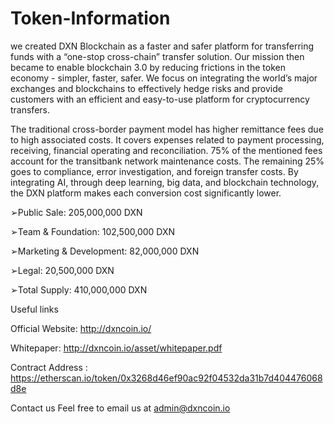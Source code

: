 # Token-Information

we created DXN Blockchain as a faster and safer platform for transferring funds with a “one-stop cross-chain” transfer solution. Our mission then became to enable blockchain 3.0 by reducing frictions in the token economy - simpler, faster, safer.
We focus on integrating the world’s major exchanges and blockchains to effectively hedge risks and provide customers with an efficient and easy-to-use platform for cryptocurrency transfers.

The traditional cross-border payment model has higher remittance fees due to high associated costs. It covers expenses related to payment processing, receiving, financial operating and reconciliation. 75% of the mentioned fees account for the transitbank network maintenance costs. The remaining 25% goes to compliance, error investigation, and foreign transfer costs. By integrating AI, through deep learning, big data, and blockchain technology, the DXN platform makes each conversion cost significantly lower.

➢Public Sale: 205,000,000 DXN

➢Team & Foundation: 102,500,000 DXN

➢Marketing & Development: 82,000,000 DXN

➢Legal: 20,500,000 DXN

➢Total Supply: 410,000,000 DXN




Useful links

Official Website: http://dxncoin.io/

Whitepaper: http://dxncoin.io/asset/whitepaper.pdf

Contract Address : https://etherscan.io/token/0x3268d46ef90ac92f04532da31b7d404476068d8e

Contact us Feel free to email us at admin@dxncoin.io
